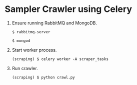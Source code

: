 # Sampler Crawler using Celery

1. Ensure running RabbitMQ and MongoDB.

   ```
   $ rabbitmq-server
   ```

   ```
   $ mongod
   ```

2. Start worker process.

   ```
   (scraping) $ celery worker -A scraper_tasks
   ```

3. Run crawler.

   ```
   (scraping) $ python crawl.py
   ```
